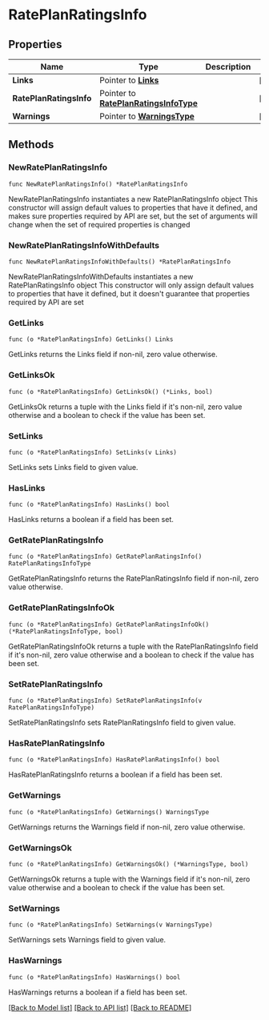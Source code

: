 # RatePlanRatingsInfo

## Properties

Name | Type | Description | Notes
------------ | ------------- | ------------- | -------------
**Links** | Pointer to [**Links**](Links.md) |  | [optional] 
**RatePlanRatingsInfo** | Pointer to [**RatePlanRatingsInfoType**](RatePlanRatingsInfoType.md) |  | [optional] 
**Warnings** | Pointer to [**WarningsType**](WarningsType.md) |  | [optional] 

## Methods

### NewRatePlanRatingsInfo

`func NewRatePlanRatingsInfo() *RatePlanRatingsInfo`

NewRatePlanRatingsInfo instantiates a new RatePlanRatingsInfo object
This constructor will assign default values to properties that have it defined,
and makes sure properties required by API are set, but the set of arguments
will change when the set of required properties is changed

### NewRatePlanRatingsInfoWithDefaults

`func NewRatePlanRatingsInfoWithDefaults() *RatePlanRatingsInfo`

NewRatePlanRatingsInfoWithDefaults instantiates a new RatePlanRatingsInfo object
This constructor will only assign default values to properties that have it defined,
but it doesn't guarantee that properties required by API are set

### GetLinks

`func (o *RatePlanRatingsInfo) GetLinks() Links`

GetLinks returns the Links field if non-nil, zero value otherwise.

### GetLinksOk

`func (o *RatePlanRatingsInfo) GetLinksOk() (*Links, bool)`

GetLinksOk returns a tuple with the Links field if it's non-nil, zero value otherwise
and a boolean to check if the value has been set.

### SetLinks

`func (o *RatePlanRatingsInfo) SetLinks(v Links)`

SetLinks sets Links field to given value.

### HasLinks

`func (o *RatePlanRatingsInfo) HasLinks() bool`

HasLinks returns a boolean if a field has been set.

### GetRatePlanRatingsInfo

`func (o *RatePlanRatingsInfo) GetRatePlanRatingsInfo() RatePlanRatingsInfoType`

GetRatePlanRatingsInfo returns the RatePlanRatingsInfo field if non-nil, zero value otherwise.

### GetRatePlanRatingsInfoOk

`func (o *RatePlanRatingsInfo) GetRatePlanRatingsInfoOk() (*RatePlanRatingsInfoType, bool)`

GetRatePlanRatingsInfoOk returns a tuple with the RatePlanRatingsInfo field if it's non-nil, zero value otherwise
and a boolean to check if the value has been set.

### SetRatePlanRatingsInfo

`func (o *RatePlanRatingsInfo) SetRatePlanRatingsInfo(v RatePlanRatingsInfoType)`

SetRatePlanRatingsInfo sets RatePlanRatingsInfo field to given value.

### HasRatePlanRatingsInfo

`func (o *RatePlanRatingsInfo) HasRatePlanRatingsInfo() bool`

HasRatePlanRatingsInfo returns a boolean if a field has been set.

### GetWarnings

`func (o *RatePlanRatingsInfo) GetWarnings() WarningsType`

GetWarnings returns the Warnings field if non-nil, zero value otherwise.

### GetWarningsOk

`func (o *RatePlanRatingsInfo) GetWarningsOk() (*WarningsType, bool)`

GetWarningsOk returns a tuple with the Warnings field if it's non-nil, zero value otherwise
and a boolean to check if the value has been set.

### SetWarnings

`func (o *RatePlanRatingsInfo) SetWarnings(v WarningsType)`

SetWarnings sets Warnings field to given value.

### HasWarnings

`func (o *RatePlanRatingsInfo) HasWarnings() bool`

HasWarnings returns a boolean if a field has been set.


[[Back to Model list]](../README.md#documentation-for-models) [[Back to API list]](../README.md#documentation-for-api-endpoints) [[Back to README]](../README.md)


